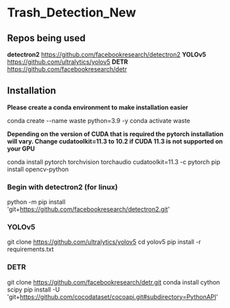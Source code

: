 # Trash_Detection_New

## Repos being used
**detectron2** https://github.com/facebookresearch/detectron2
**YOLOv5** https://github.com/ultralytics/yolov5
**DETR** https://github.com/facebookresearch/detr

## Installation
**Please create a conda environment to make installation easier**

conda create --name waste python=3.9 -y
conda activate waste

**Depending on the version of CUDA that is required the pytorch installation will vary. Change cudatoolkit=11.3 to 10.2 if CUDA 11.3 is not supported on your GPU**

conda install pytorch torchvision torchaudio cudatoolkit=11.3 -c pytorch
pip install opencv-python

### Begin with detectron2 (for linux)
python -m pip install 'git+https://github.com/facebookresearch/detectron2.git'

### YOLOv5 
git clone https://github.com/ultralytics/yolov5
cd yolov5
pip install -r requirements.txt

### DETR
git clone https://github.com/facebookresearch/detr.git
conda install cython scipy
pip install -U 'git+https://github.com/cocodataset/cocoapi.git#subdirectory=PythonAPI'
